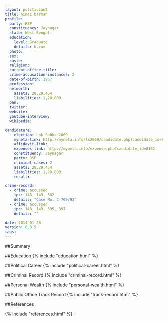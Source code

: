 ```yaml
---
layout: politician2
title: nimai barman
profile: 
  party: RSP
  constituency: Jaynagar
  state: West Bengal
  education: 
    level: Graduate
    details: b.com
  photo: 
  sex: 
  caste: 
  religion: 
  current-office-title: 
  crime-accusation-instances: 2
  date-of-birth: 1957
  profession: 
  networth: 
    assets: 28,29,454
    liabilities: 1,28,000
  pan: 
  twitter: 
  website: 
  youtube-interview: 
  wikipedia: 

candidature: 
  - election: Lok Sabha 2009
    myneta-link: http://myneta.info/ls2009/candidate.php?candidate_id=8162
    affidavit-link: 
    expenses-link: http://myneta.info/expense.php?candidate_id=8162
    constituency: Jaynagar 
    party: RSP
    criminal-cases: 2
    assets: 28,29,454
    liabilities: 1,28,000
    result:  

crime-record: 
  - crime: accussed
    ipc: 148, 149, 302
    details: "Case No. C-769/93" 
  - crime: accussed
    ipc: 148, 149, 395, 397
    details: "" 

date: 2014-01-28
version: 0.0.5
tags: 
---
```

##Summary


##Education
{% include "education.html" %}


##Political Career
{% include "political-career.html" %}


##Criminal Record
{% include "criminal-record.html" %}


##Personal Wealth
{% include "personal-wealth.html" %}


##Public Office Track Record
{% include "track-record.html" %}


##References


{% include "references.html" %}